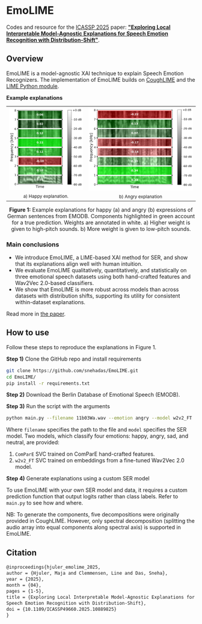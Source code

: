 # EmoLIME

Codes and resource for the [ICASSP 2025](https://2025.ieeeicassp.org/) paper: [**"Exploring Local Interpretable Model-Agnostic Explanations for Speech Emotion Recognition with
Distribution-Shift"**](https://arxiv.org/abs/2504.05368).

## Overview

EmoLIME is a model-agnostic XAI technique to explain Speech Emotion Recognizers.
The implementation of EmoLIME builds on [CoughLIME](https://github.com/glam-imperial/CoughLIME) and the [LIME Python module](https://github.com/marcotcr/lime).

**Example explanations**

<table>
  <tr>
    <td align="center">
      <img src="figures/10b01Fa_example.png" width="300"><br>
      <sub>a) Happy explanation.</sub>
    </td>
    <td align="center">
      <img src="figures/11b03Wa_example.png" width="450"><br>
      <sub>b) Angry explanation</sub>
    </td>
  </tr>
</table>

<p style="text-align: center;"><strong>Figure 1:</strong> Example explanations for happy (a) and angry (b) expressions of German sentences from EMODB. 
Components highlighted in green account for a true prediction. Weights are annotated in white.
a) Higher weight is given to high-pitch sounds. b) More weight is given to low-pitch sounds.</p>

### Main conclusions
- We introduce EmoLIME, a LIME-based XAI method for SER, and show that its explanations align well with human intuition.
- We evaluate EmoLIME qualitatively, quantitatively, and statistically on three emotional speech datasets using both hand-crafted features and Wav2Vec 2.0-based classifiers.
- We show that EmoLIME is more robust across models than across datasets with distribution shifts, supporting its utility for consistent within-dataset explanations.

Read more in [the paper](https://arxiv.org/abs/2504.05368).

## How to use

Follow these steps to reproduce the explanations in Figure 1.

**Step 1)** Clone the GitHub repo and install requirements
```bash
git clone https://github.com/snehadas/EmoLIME.git
cd EmoLIME/
pip install -r requirements.txt
```  
**Step 2)** Download the Berlin Database of Emotional Speech (EMODB).

**Step 3)** Run the script with the arguments
```bash
python main.py --filename 11b03Wa.wav --emotion angry --model w2v2_FT
```
Where `filename` specifies the path to the file and `model` specifies the SER model.
Two models, which classify four emotions: happy, angry, sad, and neutral, are provided:
1. `ComParE` SVC trained on ComParE hand-crafted features.
2. `w2v2_FT` SVC trained on embeddings from a fine-tuned Wav2Vec 2.0 model.

**Step 4)** Generate explanations using a custom SER model

To use EmoLIME with your own SER model and data, it requires a custom prediction function that output logits rather than class labels.
Refer to `main.py` to see how and where.

NB: To generate the components, five decompositions were originally provided in CoughLIME.
However, only spectral decomposition (splitting the audio array into equal components along spectral axis) is supported in EmoLIME.




## Citation

```
@inproceedings{hjuler_emolime_2025,
author = {Hjuler, Maja and Clemmensen, Line and Das, Sneha},
year = {2025},
month = {04},
pages = {1-5},
title = {Exploring Local Interpretable Model-Agnostic Explanations for Speech Emotion Recognition with Distribution-Shift},
doi = {10.1109/ICASSP49660.2025.10889825}
}
```